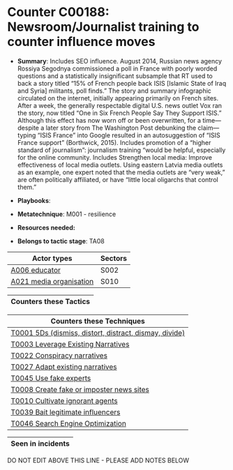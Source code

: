 # Counter C00188: Newsroom/Journalist training to counter influence moves

* **Summary**: Includes SEO influence.  August 2014, Russian news agency Rossiya Segodnya commissioned a poll in France with poorly worded questions and a statistically insignificant subsample that RT used to back a story titled “15% of French people back ISIS [Islamic State of Iraq and Syria] militants, poll finds.” The story and summary infographic circulated on the internet, initially appearing primarily on French sites. After a week, the generally respectable digital U.S. news outlet Vox ran the story, now titled “One in Six French People Say They Support ISIS.” Although this effect has now worn off or been overwritten, for a time—despite a later story from The Washington Post debunking the claim—typing “ISIS France” into Google resulted in an autosuggestion of “ISIS France support” (Borthwick, 2015). Includes promotion of a “higher standard of journalism”: journalism training “would be helpful, especially for the online community.  Includes Strengthen local media: Improve effectiveness of local media outlets. Using eastern Latvia media outlets as an example, one expert noted that the media outlets are “very weak,” are often politically affiliated, or have “little local oligarchs that control them.”

* **Playbooks**: 

* **Metatechnique**: M001 - resilience

* **Resources needed:** 

* **Belongs to tactic stage**: TA08


| Actor types | Sectors |
| ----------- | ------- |
| [A006 educator](../actortypes/A006.md) | S002 |
| [A021 media organisation](../actortypes/A021.md) | S010 |



| Counters these Tactics |
| ---------------------- |



| Counters these Techniques |
| ------------------------- |
| [T0001 5Ds (dismiss, distort, distract, dismay, divide)](../techniques/T0001.md) |
| [T0003 Leverage Existing Narratives](../techniques/T0003.md) |
| [T0022 Conspiracy narratives](../techniques/T0022.md) |
| [T0027 Adapt existing narratives](../techniques/T0027.md) |
| [T0045 Use fake experts](../techniques/T0045.md) |
| [T0008 Create fake or imposter news sites](../techniques/T0008.md) |
| [T0010 Cultivate ignorant agents](../techniques/T0010.md) |
| [T0039 Bait legitimate influencers](../techniques/T0039.md) |
| [T0046 Search Engine Optimization](../techniques/T0046.md) |



| Seen in incidents |
| ----------------- |


DO NOT EDIT ABOVE THIS LINE - PLEASE ADD NOTES BELOW